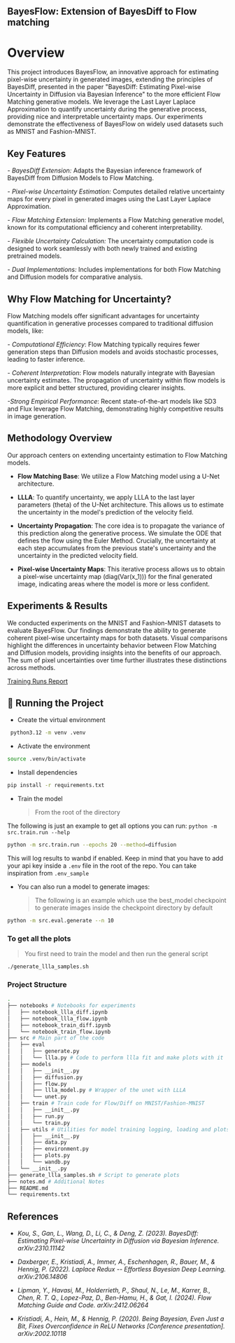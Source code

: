 ## BayesFlow: Extension of BayesDiff to Flow matching

# Overview
This project introduces BayesFlow, an innovative approach for estimating pixel-wise uncertainty in generated images, extending the principles of BayesDiff, presented in the paper "BayesDiff: Estimating Pixel-wise Uncertainty in Diffusion via Bayesian Inference" to the more efficient Flow Matching generative models. We leverage the Last Layer Laplace Approximation to quantify uncertainty during the generative process, providing nice and interpretable uncertainty maps. Our experiments demonstrate the effectiveness of BayesFlow on widely used datasets such as MNIST and Fashion-MNIST.

## Key Features
*- BayesDiff Extension:* Adapts the Bayesian inference framework of BayesDiff from Diffusion Models to Flow Matching.

*- Pixel-wise Uncertainty Estimation:* Computes detailed relative uncertainty maps for every pixel in generated images using the Last Layer Laplace Approximation.

*- Flow Matching Extension:* Implements a Flow Matching generative model, known for its computational efficiency and coherent interpretability.

*- Flexible Uncertainty Calculation:* The uncertainty computation code is designed to work seamlessly with both newly trained and existing pretrained models.

*- Dual Implementations:* Includes implementations for both Flow Matching and Diffusion models for comparative analysis.

## Why Flow Matching for Uncertainty?
Flow Matching models offer significant advantages for uncertainty quantification in generative processes compared to traditional diffusion models, like:

*- Computational Efficiency*: Flow Matching typically requires fewer generation steps than Diffusion models and avoids stochastic processes, leading to faster inference.

*- Coherent Interpretation*: Flow models naturally integrate with Bayesian uncertainty estimates. The propagation of uncertainty within flow models is more explicit and better structured, providing clearer insights.

*-Strong Empirical Performance*: Recent state-of-the-art models like SD3 and Flux leverage Flow Matching, demonstrating highly competitive results in image generation.

## Methodology Overview
Our approach centers on extending uncertainty estimation to Flow Matching models.

- **Flow Matching Base**: We utilize a Flow Matching model using a U-Net architecture.

- **LLLA**: To quantify uncertainty, we apply LLLA to the last layer parameters (theta) of the U-Net architecture. This allows us to estimate the uncertainty in the model's prediction of the velocity field.

- **Uncertainty Propagation**: The core idea is to propagate the variance of this prediction along the generative process. We simulate the ODE that defines the flow using the Euler Method. Crucially, the uncertainty at each step accumulates from the previous state's uncertainty and the uncertainty in the predicted velocity field.

- **Pixel-wise Uncertainty Maps**: This iterative process allows us to obtain a pixel-wise uncertainty map (diag(Var(x_1))) for the final generated image, indicating areas where the model is more or less confident.

## Experiments & Results
We conducted experiments on the MNIST and Fashion-MNIST datasets to evaluate BayesFlow. Our findings demonstrate the ability to generate coherent pixel-wise uncertainty maps for both datasets. Visual comparisons highlight the differences in uncertainty behavior between Flow Matching and Diffusion models, providing insights into the benefits of our approach. The sum of pixel uncertainties over time further illustrates these distinctions across methods.

[Training Runs Report](https://api.wandb.ai/links/jac-zac/h0ack55v)

## 🧪 Running the Project

- Create the virtual environment

```bash
 python3.12 -m venv .venv
```

- Activate the environment

```bash
source .venv/bin/activate
```

- Install dependencies

```bash
pip install -r requirements.txt
```

- Train the model
  > From the root of the directory

The following is just an example to get all options you can run: `python -m src.train.run --help`

```bash
python -m src.train.run --epochs 20 --method=diffusion
```

This will log results to wanbd if enabled. Keep in mind that you have to add your api key inside a `.env` file in the root of the repo. You can take inspiration from `.env_sample`

- You can also run a model to generate images:
  > The following is an example which use the best_model checkpoint to generate images inside the checkpoint directory by default

```bash
python -m src.eval.generate --n 10
```

### To get all the plots

> You first need to train the model and then run the general script

```bash
./generate_llla_samples.sh
```

### Project Structure

```bash
.
├── notebooks # Notebooks for experiments
│   ├── notebook_llla_diff.ipynb
│   ├── notebook_llla_flow.ipynb
│   ├── notebook_train_diff.ipynb
│   └── notebook_train_flow.ipynb
├── src # Main part of the code
│   ├── eval
│   │   ├── generate.py
│   │   └── llla.py # Code to perform llla fit and make plots with it
│   ├── models
│   │   ├── __init__.py
│   │   ├── diffusion.py
│   │   ├── flow.py
│   │   ├── llla_model.py # Wrapper of the unet with LLLA
│   │   └── unet.py
│   ├── train # Train code for Flow/Diff on MNIST/Fashion-MNIST
│   │   ├── __init__.py
│   │   ├── run.py
│   │   └── train.py
│   ├── utils # Utilities for model training logging, loading and plots
│   │   ├── __init__.py
│   │   ├── data.py
│   │   ├── environment.py
│   │   ├── plots.py
│   │   └── wandb.py
│   └── __init__.py
├── generate_llla_samples.sh # Script to generate plots
├── notes.md # Additional Notes
├── README.md
└── requirements.txt
```

## References

- _Kou, S., Gan, L., Wang, D., Li, C., & Deng, Z. (2023). BayesDiff: Estimating Pixel-wise Uncertainty in Diffusion via Bayesian Inference. arXiv:2310.11142_

- _Daxberger, E., Kristiadi, A., Immer, A., Eschenhagen, R., Bauer, M., & Hennig, P. (2022). Laplace Redux -- Effortless Bayesian Deep Learning. arXiv:2106.14806_

- _Lipman, Y., Havasi, M., Holderrieth, P., Shaul, N., Le, M., Karrer, B., Chen, R. T. Q., Lopez-Paz, D., Ben-Hamu, H., & Gat, I. (2024). Flow Matching Guide and Code. arXiv:2412.06264_

- _Kristiadi, A., Hein, M., & Hennig, P. (2020). Being Bayesian, Even Just a Bit, Fixes Overconfidence in ReLU Networks [Conference presentation]. arXiv:2002.10118_

